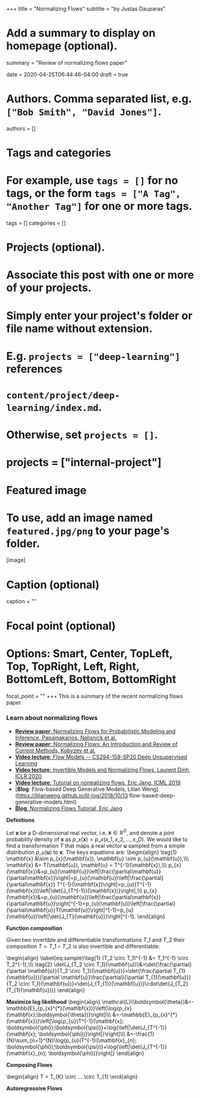 +++
title = "Normalizing Flows"
subtitle = "by Justas Dauparas"

# Add a summary to display on homepage (optional).
summary = "Review of normalizing flows paper"

date = 2020-04-25T06:44:46-04:00
draft = true

# Authors. Comma separated list, e.g. `["Bob Smith", "David Jones"]`.
authors = []

# Tags and categories
# For example, use `tags = []` for no tags, or the form `tags = ["A Tag", "Another Tag"]` for one or more tags.
tags = []
categories = []

# Projects (optional).
#   Associate this post with one or more of your projects.
#   Simply enter your project's folder or file name without extension.
#   E.g. `projects = ["deep-learning"]` references 
#   `content/project/deep-learning/index.md`.
#   Otherwise, set `projects = []`.
# projects = ["internal-project"]

# Featured image
# To use, add an image named `featured.jpg/png` to your page's folder. 
[image]
  # Caption (optional)
  caption = ""

  # Focal point (optional)
  # Options: Smart, Center, TopLeft, Top, TopRight, Left, Right, BottomLeft, Bottom, BottomRight
  focal_point = ""
+++
This is a summary of the recent normalizing flows paper.


### Learn about normalizing flows
* [**Review paper**: Normalizing Flows for Probabilistic Modeling and Inference, Papamakarios, Nalisnick et al.](https://arxiv.org/pdf/1912.02762.pdf)
* [**Review paper**: Normalizing Flows: An Introduction and Review of Current Methods, Kobyzev et al.](https://arxiv.org/pdf/1908.09257.pdf)
* [**Video lecture**: Flow Models -- CS294-158-SP20 Deep Unsupervised Learning](https://www.youtube.com/watch?v=JBb5sSC0JoY&feature=youtu.be)
* [**Video lecture**: Invertible Models and Normalizing Flows, Laurent Dinh, ICLR 2020](https://iclr.cc/virtual_2020/speaker_4.html)
* [**Video lecture**: Tutorial on normalizing flows, Eric Jang, ICML 2019](https://slideslive.com/38917907/tutorial-on-normalizing-flows)
* [**Blog**: Flow-based Deep Generative Models, Lilian Weng] (https://lilianweng.github.io/lil-log/2018/10/13 flow-based-deep-generative-models.html)
* [**Blog**: Normalizing Flows Tutorial, Eric Jang](https://blog.evjang.com/2018/01/nf1.html)

**Definitions**

Let $\mathbf{x}$ be a D-dimensional real vector, i.e. $\mathbf{x}\in \mathbb{R}^{D}$, and denote a joint probability density of $\mathbf{x}$ as $p\_{x}(\mathbf{x})=p\_{x}(x\_1, x\_2,..., x\_D)$. We would like to find a transformation $T$ that maps a real vector $\mathbf{u}$ sampled from a simple distribution $p\_{u}(\mathbf{u})$ to $\mathbf{x}$. The keys equations are:
\begin{align}
\tag{1}
\mathbf{x} &\sim p\_{x}(\mathbf{x}), \mathbf{u} \sim p\_{u}(\mathbf{u}),\\\\\\
\mathbf{x} &= T(\mathbf{u}), \mathbf{u} = T^{-1}(\mathbf{x}),\\\\\\
p\_{x}(\mathbf{x})&=p\_{u}(\mathbf{u})\left|\frac{\partial\mathbf{u}}{\partial\mathbf{x}}\right|=p\_{u}(\mathbf{u})\left|\frac{\partial}{\partial\mathbf{x}} T^{-1}(\mathbf{x})\right|=p\_{u}(T^{-1}(\mathbf{x}))\left|\det{J\_{T^{-1}}(\mathbf{x})}\right|,\\\\\\
p\_{x}(\mathbf{x})&=p\_{u}(\mathbf{u})\left|\frac{\partial\mathbf{x}}{\partial\mathbf{u}}\right|^{-1}=p\_{u}(\mathbf{u})\left|\frac{\partial}{\partial\mathbf{u}}T(\mathbf{u})\right|^{-1}=p\_{u}(\mathbf{u})\left|\det{J\_{T}(\mathbf{u})}\right|^{-1}.
\end{align}

**Function composition**

Given two invertible and differentiable transformations $T\_1$ and $T\_2$ their composition $T=T\_1 \circ T\_2$ is also invertible and differentiable:

\begin{align}
\label{eq:sample}\tag{1}
(T\_2 \circ T\_1)^{-1} &= T\_1^{-1} \circ T\_2^{-1},\\\\\\
\tag{2}
\det{J\_{T\_2 \circ T\_1}(\mathbf{u})}&=\det{\frac{\partial}{\partial \mathbf{u}}{T\_2 \circ T\_1}(\mathbf{u})}=\det{\frac{\partial T\_{1}(\mathbf{u})}{\partial \mathbf{u}}\frac{\partial}{\partial T\_{1}(\mathbf{u})}{T\_2 \circ T\_1}(\mathbf{u})}=\det{J\_{T\_{1}}(\mathbf{u})}\cdot\det{J\_{T\_2}(T\_{1}(\mathbf{u}))}
\end{align}

**Maximize log likelihood**
\begin{align}
\mathcal{L}(\boldsymbol{\theta})&=-\mathbb{E}\_{p\_{x}^{\*}(\mathbf{x})}\left\[\log{p\_{x}(\mathbf{x};\boldsymbol{\theta})}\right\]\\\\\\
&=-\mathbb{E}\_{p\_{x}^{\*}(\mathbf{x})}\left\[\log{p\_{u}(T^{-1}(\mathbf{x}; \boldsymbol{\phi});\boldsymbol{\psi})}+\log{\left\|\det{J\_{T^{-1}}(\mathbf{x}; \boldsymbol{\phi})}\right\|}\right\]\\\\\\
&=-\frac{1}{N}\sum\_{n=1}^{N}\log{p\_{u}(T^{-1}(\mathbf{x}\_{n}; \boldsymbol{\phi});\boldsymbol{\psi})}+\log{\left\|\det{J\_{T^{-1}}(\mathbf{x}\_{n}; \boldsymbol{\phi})}\right\|}
\end{align}

**Composing Flows**

\begin{align}
T = T\_{K} \circ ... \circ T\_{1}
\end{align}


**Autoregressive Flows**

